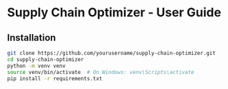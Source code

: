 # Supply Chain Optimizer - User Guide

## Installation
```bash
git clone https://github.com/yourusername/supply-chain-optimizer.git
cd supply-chain-optimizer
python -m venv venv
source venv/bin/activate  # On Windows: venv\Scripts\activate
pip install -r requirements.txt